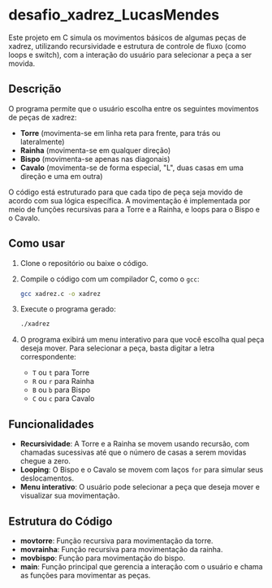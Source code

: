 # desafio_xadrez_LucasMendes

Este projeto em C simula os movimentos básicos de algumas peças de xadrez, utilizando recursividade e estrutura de controle de fluxo (como loops e switch), com a interação do usuário para selecionar a peça a ser movida.

## Descrição

O programa permite que o usuário escolha entre os seguintes movimentos de peças de xadrez:

* **Torre** (movimenta-se em linha reta para frente, para trás ou lateralmente)
* **Rainha** (movimenta-se em qualquer direção)
* **Bispo** (movimenta-se apenas nas diagonais)
* **Cavalo** (movimenta-se de forma especial, "L", duas casas em uma direção e uma em outra)

O código está estruturado para que cada tipo de peça seja movido de acordo com sua lógica específica. A movimentação é implementada por meio de funções recursivas para a Torre e a Rainha, e loops para o Bispo e o Cavalo.

## Como usar

1. Clone o repositório ou baixe o código.

2. Compile o código com um compilador C, como o `gcc`:

   ```bash
   gcc xadrez.c -o xadrez
   ```

3. Execute o programa gerado:

   ```bash
   ./xadrez
   ```

4. O programa exibirá um menu interativo para que você escolha qual peça deseja mover. Para selecionar a peça, basta digitar a letra correspondente:

   * `T` ou `t` para Torre
   * `R` ou `r` para Rainha
   * `B` ou `b` para Bispo
   * `C` ou `c` para Cavalo

## Funcionalidades

* **Recursividade**: A Torre e a Rainha se movem usando recursão, com chamadas sucessivas até que o número de casas a serem movidas chegue a zero.
* **Looping**: O Bispo e o Cavalo se movem com laços `for` para simular seus deslocamentos.
* **Menu interativo**: O usuário pode selecionar a peça que deseja mover e visualizar sua movimentação.

## Estrutura do Código

* **movtorre**: Função recursiva para movimentação da torre.
* **movrainha**: Função recursiva para movimentação da rainha.
* **movbispo**: Função para movimentação do bispo.
* **main**: Função principal que gerencia a interação com o usuário e chama as funções para movimentar as peças.